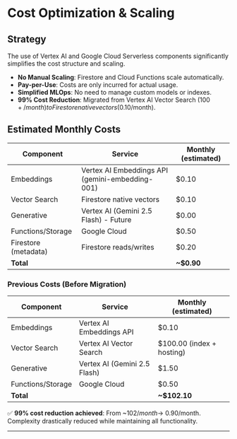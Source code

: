 # Cost Optimization & Scaling

## Strategy

The use of Vertex AI and Google Cloud Serverless components significantly simplifies the cost structure and scaling.

- **No Manual Scaling**: Firestore and Cloud Functions scale automatically.
- **Pay-per-Use**: Costs are only incurred for actual usage.
- **Simplified MLOps**: No need to manage custom models or indexes.
- **99% Cost Reduction**: Migrated from Vertex AI Vector Search ($100+/month) to Firestore native vectors ($0.10/month).

## Estimated Monthly Costs

| Component | Service | Monthly (estimated) |
|-----------|-------|-----------|
| Embeddings | Vertex AI Embeddings API (gemini-embedding-001) | $0.10 |
| Vector Search | Firestore native vectors | $0.10 |
| Generative | Vertex AI (Gemini 2.5 Flash) - Future | $0.00 |
| Functions/Storage | Google Cloud | $0.50 |
| Firestore (metadata) | Firestore reads/writes | $0.20 |
| **Total** | | **~$0.90** |

### Previous Costs (Before Migration)
| Component | Service | Monthly (estimated) |
|-----------|-------|-----------|
| Embeddings | Vertex AI Embeddings API | $0.10 |
| Vector Search | Vertex AI Vector Search | $100.00 (index + hosting) |
| Generative | Vertex AI (Gemini 2.5 Flash) | $1.50 |
| Functions/Storage | Google Cloud | $0.50 |
| **Total** | | **~$102.10** |

✅ **99% cost reduction achieved**: From ~$102/month → ~$0.90/month. Complexity drastically reduced while maintaining all functionality.

---

